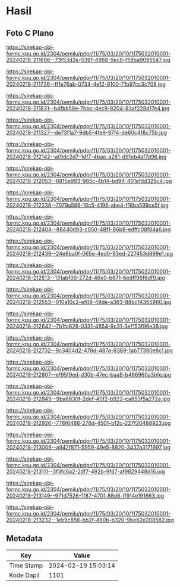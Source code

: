 # Hasil

## Foto C Plano

https://sirekap-obj-formc.kpu.go.id/2304/pemilu/pdpr/11/75/03/20/10/1175032010001-20240218-211606--73f53d2e-5391-4968-9ec8-f58ba9095547.jpg

https://sirekap-obj-formc.kpu.go.id/2304/pemilu/pdpr/11/75/03/20/10/1175032010001-20240218-211726--ff1e76ab-0734-4e12-9100-71b97cc3c708.jpg

https://sirekap-obj-formc.kpu.go.id/2304/pemilu/pdpr/11/75/03/20/10/1175032010001-20240218-211831--b4fbb58e-7bbc-4ec9-8204-83af228d17e4.jpg

https://sirekap-obj-formc.kpu.go.id/2304/pemilu/pdpr/11/75/03/20/10/1175032010001-20240218-211327--de73f1a7-9db5-4fe9-97f4-de60c418c75b.jpg

https://sirekap-obj-formc.kpu.go.id/2304/pemilu/pdpr/11/75/03/20/10/1175032010001-20240218-212142--af9dc2d7-1df7-4bae-a261-d91eb4af7d96.jpg

https://sirekap-obj-formc.kpu.go.id/2304/pemilu/pdpr/11/75/03/20/10/1175032010001-20240218-212053--6815e993-985c-4b14-bd94-401efdd329c4.jpg

https://sirekap-obj-formc.kpu.go.id/2304/pemilu/pdpr/11/75/03/20/10/1175032010001-20240218-212238--7079a586-16c5-4196-abe4-f18ba599ce5f.jpg

https://sirekap-obj-formc.kpu.go.id/2304/pemilu/pdpr/11/75/03/20/10/1175032010001-20240218-212404--88440d93-c050-48f1-86b8-edffc08f84a6.jpg

https://sirekap-obj-formc.kpu.go.id/2304/pemilu/pdpr/11/75/03/20/10/1175032010001-20240218-212439--24e6ba0f-065e-4ed0-93ed-227453d899e1.jpg

https://sirekap-obj-formc.kpu.go.id/2304/pemilu/pdpr/11/75/03/20/10/1175032010001-20240218-212513--131abf00-272d-46e0-b671-6edff96f6df9.jpg

https://sirekap-obj-formc.kpu.go.id/2304/pemilu/pdpr/11/75/03/20/10/1175032010001-20240218-212553--010a10c2-ef08-49de-a363-88bc14365960.jpg

https://sirekap-obj-formc.kpu.go.id/2304/pemilu/pdpr/11/75/03/20/10/1175032010001-20240218-212642--7b1fc626-0331-4854-9c31-3ef153f96e38.jpg

https://sirekap-obj-formc.kpu.go.id/2304/pemilu/pdpr/11/75/03/20/10/1175032010001-20240218-212732--9c3404d2-478d-487a-8389-1ab77390e8c1.jpg

https://sirekap-obj-formc.kpu.go.id/2304/pemilu/pdpr/11/75/03/20/10/1175032010001-20240218-212807--ef95f9ed-d30b-47ec-baa9-b486960a3bfe.jpg

https://sirekap-obj-formc.kpu.go.id/2304/pemilu/pdpr/11/75/03/20/10/1175032010001-20240218-212849--9ba8830f-2def-40f2-b922-ca853f5a272a.jpg

https://sirekap-obj-formc.kpu.go.id/2304/pemilu/pdpr/11/75/03/20/10/1175032010001-20240218-212926--778f6488-276d-4501-b12c-227f20488923.jpg

https://sirekap-obj-formc.kpu.go.id/2304/pemilu/pdpr/11/75/03/20/10/1175032010001-20240218-213009--a942f871-5959-49e5-8820-3437a3171997.jpg

https://sirekap-obj-formc.kpu.go.id/2304/pemilu/pdpr/11/75/03/20/10/1175032010001-20240218-213111--3f3fc6a2-2df7-492b-9fd7-af9829448d16.jpg

https://sirekap-obj-formc.kpu.go.id/2304/pemilu/pdpr/11/75/03/20/10/1175032010001-20240218-213149--971d7526-1f87-470f-88d6-ff914e191663.jpg

https://sirekap-obj-formc.kpu.go.id/2304/pemilu/pdpr/11/75/03/20/10/1175032010001-20240218-213232--1eb9c856-bb2f-480b-b320-9be62e208582.jpg


## Metadata

| Key        | Value               |
| ---------- | ------------------- |
| Time Stamp | 2024-02-19 15:03:14 |
| Kode Dapil | 1101                |



